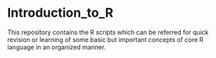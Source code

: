 # Introduction_to_R
This repository contains the R scripts which can be referred for quick revision or learning of some basic but important concepts of core R language in an organized manner.

